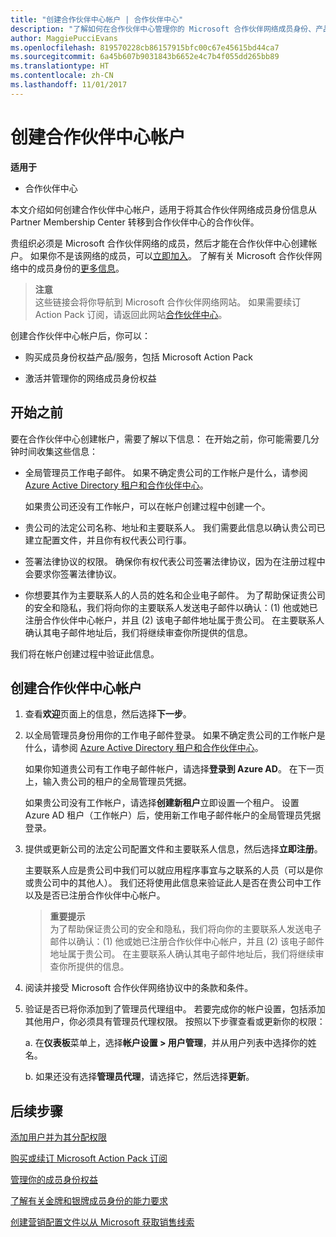 ```yaml
---
title: "创建合作伙伴中心帐户 | 合作伙伴中心"
description: "了解如何在合作伙伴中心管理你的 Microsoft 合作伙伴网络成员身份、产品/服务和权益。"
author: MaggiePucciEvans
ms.openlocfilehash: 819570228cb86157915bfc00c67e45615bd44ca7
ms.sourcegitcommit: 6a45b607b9031843b6652e4c7b4f055dd265bb89
ms.translationtype: HT
ms.contentlocale: zh-CN
ms.lasthandoff: 11/01/2017
---
```

# <a name="create-a-partner-center-account"></a>创建合作伙伴中心帐户

**适用于**

-   合作伙伴中心


本文介绍如何创建合作伙伴中心帐户，适用于将其合作伙伴网络成员身份信息从 Partner Membership Center 转移到合作伙伴中心的合作伙伴。 

贵组织必须是 Microsoft 合作伙伴网络的成员，然后才能在合作伙伴中心创建帐户。 如果你不是该网络的成员，可以[立即加入](https://partners.microsoft.com/PartnerProgram/simplifiedenrollment.aspx)。 了解有关 Microsoft 合作伙伴网络中的成员身份的[更多信息](https://partner.microsoft.com/membership)。  

>**注意**<br> 这些链接会将你导航到 Microsoft 合作伙伴网络网站。 如果需要续订 Action Pack 订阅，请返回此网站[合作伙伴中心](https://partnercenter.microsoft.com/partner/home)。

创建合作伙伴中心帐户后，你可以：

-   购买成员身份权益产品/服务，包括 Microsoft Action Pack 

-   激活并管理你的网络成员身份权益

## <a name="before-you-begin"></a>开始之前

要在合作伙伴中心创建帐户，需要了解以下信息： 在开始之前，你可能需要几分钟时间收集这些信息：

-   全局管理员工作电子邮件。 如果不确定贵公司的工作帐户是什么，请参阅 [Azure Active Directory 租户和合作伙伴中心](azure-active-directory-tenants-and-partner-center.md)。

    如果贵公司还没有工作帐户，可以在帐户创建过程中创建一个。 

-   贵公司的法定公司名称、地址和主要联系人。 我们需要此信息以确认贵公司已建立配置文件，并且你有权代表公司行事。 

-   签署法律协议的权限。 确保你有权代表公司签署法律协议，因为在注册过程中会要求你签署法律协议。

-   你想要其作为主要联系人的人员的姓名和企业电子邮件。 为了帮助保证贵公司的安全和隐私，我们将向你的主要联系人发送电子邮件以确认：(1) 他或她已注册合作伙伴中心帐户，并且 (2) 该电子邮件地址属于贵公司。 在主要联系人确认其电子邮件地址后，我们将继续审查你所提供的信息。

我们将在帐户创建过程中验证此信息。 
 
## <a name="create-a-partner-center-account"></a>创建合作伙伴中心帐户

1.  查看**欢迎**页面上的信息，然后选择**下一步**。

2.  以全局管理员身份用你的工作电子邮件登录。 如果不确定贵公司的工作帐户是什么，请参阅 [Azure Active Directory 租户和合作伙伴中心](azure-active-directory-tenants-and-partner-center.md)。

    如果你知道贵公司有工作电子邮件帐户，请选择**登录到 Azure AD**。 在下一页上，输入贵公司的租户的全局管理员凭据。 

    如果贵公司没有工作帐户，请选择**创建新租户**立即设置一个租户。 设置 Azure AD 租户（工作帐户）后，使用新工作电子邮件帐户的全局管理员凭据登录。

3.  提供或更新公司的法定公司配置文件和主要联系人信息，然后选择**立即注册**。 

    主要联系人应是贵公司中我们可以就应用程序事宜与之联系的人员（可以是你或贵公司中的其他人）。 我们还将使用此信息来验证此人是否在贵公司中工作以及是否已注册合作伙伴中心帐户。

    >**重要提示**<br> 为了帮助保证贵公司的安全和隐私，我们将向你的主要联系人发送电子邮件以确认：(1) 他或她已注册合作伙伴中心帐户，并且 (2) 该电子邮件地址属于贵公司。 在主要联系人确认其电子邮件地址后，我们将继续审查你所提供的信息。

4.  阅读并接受 Microsoft 合作伙伴网络协议中的条款和条件。 

5.  验证是否已将你添加到了管理员代理组中。 若要完成你的帐户设置，包括添加其他用户，你必须具有管理员代理权限。 按照以下步骤查看或更新你的权限：

    a. 在**仪表板**菜单上，选择**帐户设置 > 用户管理**，并从用户列表中选择你的姓名。 

    b. 如果还没有选择**管理员代理**，请选择它，然后选择**更新**。 

## <a name="next-steps"></a>后续步骤

[添加用户并为其分配权限](create-user-accounts-and-set-permissions.md)

[购买或续订 Microsoft Action Pack 订阅](mpn-get-action-pack.md)

[管理你的成员身份权益](manage-your-partner-network-benefits.md)

[了解有关金牌和银牌成员身份的能力要求](learn-about-competencies.md)

[创建营销配置文件以从 Microsoft 获取销售线索](create-a-marketing-profile.md)